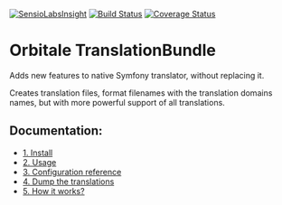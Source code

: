 [![SensioLabsInsight](https://insight.sensiolabs.com/projects/79130396-6820-46ba-9412-5e3c29429845/small.png)](https://insight.sensiolabs.com/projects/79130396-6820-46ba-9412-5e3c29429845)
[![Build Status](https://travis-ci.org/Orbitale/TranslationBundle.svg?branch=master)](https://travis-ci.org/Orbitale/TranslationBundle)
[![Coverage Status](https://coveralls.io/repos/Orbitale/TranslationBundle/badge.svg?branch=master)](https://coveralls.io/r/Orbitale/TranslationBundle?branch=master)

Orbitale TranslationBundle
==================

Adds new features to native Symfony translator, without replacing it.

Creates translation files, format filenames with the translation domains names, but with more powerful support of 
all translations.

## Documentation:
+ [1. Install](/Resources/doc/1-install.md)
+ [2. Usage](/Resources/doc/2-usage.md)
+ [3. Configuration reference](/Resources/doc/3-reference.md)
+ [4. Dump the translations](/Resources/doc/4-dump.md)
+ [5. How it works?](/Resources/doc/5-how-it-works.md)
